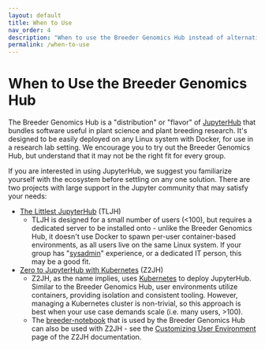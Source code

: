 ```yaml
---
layout: default
title: When to Use
nav_order: 4
description: "When to use the Breeder Genomics Hub instead of alternatives like TLJH and Z2JH"
permalink: /when-to-use
---
```


# When to Use the Breeder Genomics Hub
The Breeder Genomics Hub is a "distribution" or "flavor" of [JupyterHub](https://jupyter.org/hub) that bundles software useful in plant science and plant breeding research. It's designed to be easily deployed on any Linux system with Docker, for use in a research lab setting. We encourage you to try out the Breeder Genomics Hub, but understand that it may not be the right fit for every group.

If you are interested in using JupyterHub, we suggest you familiarize yourself with the ecosystem before settling on any one solution. There are two projects with large support in the Jupyter community that may satisfy your needs:
* [The Littlest JupyterHub](https://tljh.jupyter.org) (TLJH)
    * TLJH is designed for a small number of users (<100), but requires a dedicated server to be installed onto - unlike the Breeder Genomics Hub, it doesn't use Docker to spawn per-user container-based environments, as all users live on the same Linux system. If your group has "[sysadmin](https://en.wikipedia.org/wiki/System_administrator)" experience, or a dedicated IT person, this may be a good fit.
* [Zero to JupyterHub with Kubernetes](https://z2jh.jupyter.org) (Z2JH)
    * Z2JH, as the name implies, uses [Kubernetes](https://kubernetes.io/) to deploy JupyterHub. Similar to the Breeder Genomics Hub, user environments utilize containers, providing isolation and consistent tooling. However, managing a Kubernetes cluster is non-trivial, so this approach is best when your use case demands scale (i.e. many users, >100).
    * The [breeder-notebook](https://github.com/maize-genetics/breeder-notebook) that is used by the Breeder Genomics Hub can also be used with Z2JH - see the [Customizing User Environment](https://z2jh.jupyter.org/en/stable/jupyterhub/customizing/user-environment.html) page of the Z2JH documentation.
